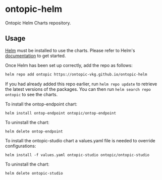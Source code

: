 # ontopic-helm

Ontopic Helm Charts repository.

## Usage

[Helm](https://helm.sh) must be installed to use the charts.
Please refer to Helm's [documentation](https://helm.sh/docs) to get started.

Once Helm has been set up correctly, add the repo as follows:

```sh
helm repo add ontopic https://ontopic-vkg.github.io/ontopic-helm
```

If you had already added this repo earlier, run `helm repo update` to retrieve the latest versions of the packages.
You can then run `helm search repo ontopic` to see the charts.

To install the ontop-endpoint chart:

    helm install ontop-endpoint ontopic/ontop-endpoint

To uninstall the chart:

    helm delete ontop-endpoint

To install the ontopic-studio chart a values.yaml file is needed to override configurations:

    helm install -f values.yaml ontopic-studio ontopic/ontopic-studio

To uninstall the chart:

    helm delete ontopic-studio
